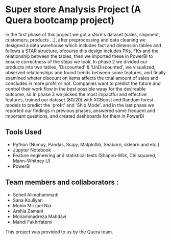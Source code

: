 
# Super store Analysis Project (A Quera bootcamp project)
In the first phase of this project we got a store's dataset (sales, shipment, customers, products ...), after preprocessing and data cleaning we designed a data warehouse which includes fact and dimension tables and follows a STAR structure, ofcourse this design includes PKs, FKs and the relationship between the tables, then we imported these in PowerBI to ensure correctness of the steps we took,
In phase 2 we divided our products into two tables, 'Discounted' & 'UnDiscounted', we visualized, observed relationships and found trends between some features, and finally examined wheter discount on items affects the total amount of sales and concludes in more profit or not.
Companies want to predict the future and control their work flow in the best possible waay for the desireable outcome, so In phase 3 we picked the most impactful and effective features, trained our dataset (80/20) with XGBoost and Random forest models to predict the 'profit' and 'Ship Mode'.
and in the last phase we reported our findings in previous phases, answered some frequent and important questions, and created dashboards for them in PowerBI

## Tools Used
- Python (Numpy, Pandas, Scipy, Matplotlib, Seaborn, sklearn and etc.)
- Jupyter Notebook
- Feature engineering and statistical tests (Shapiro-Wilk, Chi squared, Mann–Whitney U)
- PowerBI

## Team members and collaborators :
- Soheil Alimohammadi
- Sana Kouliyan
- Mobin Mirzaei Nia
- Arshia Zamani
- Mohammadreza Mahdavi
- Mahdi Fakhrfatemi

This project was provided to us by the Quera team.
